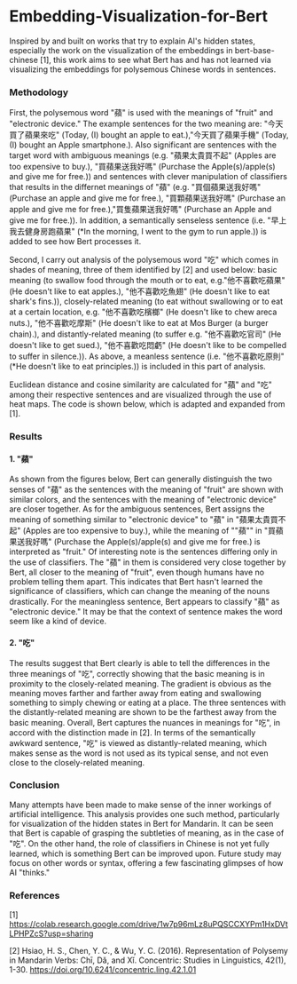 # Embedding-Visualization-for-Bert
Inspired by and built on works that try to explain AI's hidden states, especially the work on the visualization of the embeddings in bert-base-chinese [1], this work aims to see what Bert has and has not learned via visualizing the embeddings for polysemous Chinese words in sentences.

### Methodology

First, the polysemous word "蘋" is used with the meanings of "fruit" and "electronic device." The example sentences for the two meaning are:
"今天買了蘋果來吃" (Today, (I) bought an apple to eat.),"今天買了蘋果手機" (Today, (I) bought an Apple smartphone.). Also significant are sentences with the target word with ambiguous meanings (e.g. "蘋果太貴買不起" (Apples are too expensive to buy.), "買蘋果送我好嗎" (Purchase the Apple(s)/apple(s) and give me for free.)) and sentences with clever manipulation of classifiers that results in the differnet meanings of "蘋" (e.g. "買個蘋果送我好嗎" (Purchase an apple and give me for free.), "買顆蘋果送我好嗎" (Purchase an apple and give me for free.),"買隻蘋果送我好嗎" (Purchase an Apple and give me for free.)). In addition, a semantically senseless sentence (i.e. "早上我去健身房跑蘋果" (*In the morning, I went to the gym to run apple.)) is added to see how Bert processes it.

Second, I carry out analysis of the polysemous word "吃" which comes in shades of meaning, three of them identified by [2] and used below: basic meaning (to swallow food through the mouth or to eat, e.g."他不喜歡吃蘋果" (He doesn't like to eat apples.), "他不喜歡吃魚翅" (He doesn't like to eat shark's fins.)), closely-related meaning (to eat without swallowing or to eat at a certain location, e.g. "他不喜歡吃檳榔" (He doesn't like to chew areca nuts.), "他不喜歡吃摩斯" (He doesn't like to eat at Mos Burger (a burger chain).), and distantly-related meaning (to suffer e.g. "他不喜歡吃官司" (He doesn't like to get sued.), "他不喜歡吃悶虧" (He doesn't like to be compelled to suffer in silence.)). As above, a meanless sentence (i.e. "他不喜歡吃原則" (*He doesn't like to eat principles.)) is included in this part of analysis.

Euclidean distance and cosine similarity are calculated for "蘋" and "吃" among their respective sentences and are visualized through the use of heat maps. The code is shown below, which is adapted and expanded from [1].

### Results

#### 1. "蘋"

As shown from the figures below, Bert can generally distinguish the two senses of "蘋" as the sentences with the meaning of "fruit" are shown with similar colors, and the sentences with the meaning of "electronic device" are closer together. As for the ambiguous sentences, Bert assigns the meaning of something similar to "electronic device" to "蘋" in "蘋果太貴買不起" (Apples are too expensive to buy.), while the meaning of ""蘋"" in "買蘋果送我好嗎" (Purchase the Apple(s)/apple(s) and give me for free.) is interpreted as "fruit." Of interesting note is the sentences differing only in the use of classifiers. The "蘋" in them is considered very close together by Bert, all closer to the meaning of "fruit", even though humans have no problem telling them apart. This indicates that Bert hasn't learned the significance of classifiers, which can change the meaning of the nouns drastically. For the meaningless sentence, Bert appears to classify "蘋" as "electronic device." It may be that the context of sentence makes the word seem like a kind of device.

#### 2. "吃"

The results suggest that Bert clearly is able to tell the differences in the three meanings of "吃", correctly showing that the basic meaning is in proximity to the closely-related meaning. The gradient is obvious as the meaning moves farther and farther away from eating and swallowing something to simply chewing or eating at a place.  The three sentences with the distantly-related meaning are shown to be the farthest away from the basic meaning. Overall, Bert captures the nuances in meanings for "吃", in accord with the distinction made in [2]. In terms of the semantically awkward sentence, "吃" is viewed as distantly-related meaning, which makes sense as the word is not used as its typical sense, and not even close to the closely-related meaning.

### Conclusion

Many attempts have been made to make sense of the inner workings of artificial intelligence. This analysis provides one such method, particularly for visualization of the hidden states in Bert for Mandarin. It can be seen that Bert is capable of grasping the subtleties of meaning, as in the case of "吃". On the other hand, the role of classifiers in Chinese is not yet fully learned, which is something Bert can be improved upon. Future study may focus on other words or syntax, offering a few fascinating glimpses of how AI "thinks."

### References

[1] https://colab.research.google.com/drive/1w7p96mLz8uPQSCCXYPm1HxDVtLPHPZcS?usp=sharing

[2] Hsiao, H. S., Chen, Y. C., & Wu, Y. C. (2016). Representation of Polysemy in Mandarin Verbs: Chī, Dǎ, and Xǐ. Concentric: Studies in Linguistics, 42(1), 1-30. https://doi.org/10.6241/concentric.ling.42.1.01
